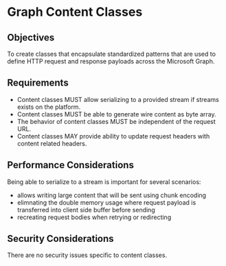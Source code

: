 # Graph Content Classes

## Objectives

To create classes that encapsulate standardized patterns that are used to define HTTP request and response payloads across the Microsoft Graph.  

## Requirements

- Content classes MUST allow serializing to a provided stream if streams exists on the platform.
- Content classes MUST be able to generate wire content as byte array.
- The behavior of content classes MUST be independent of the request URL.
- Content classes MAY provide ability to update request headers with content related headers.

## Performance Considerations

Being able to serialize to a stream is important for several scenarios:

- allows writing large content that will be sent using chunk encoding
- elimnating the double memory usage where request payload is transferred into client side buffer before sending
- recreating request bodies when retrying or redirecting

## Security Considerations

There are no security issues specific to content classes.